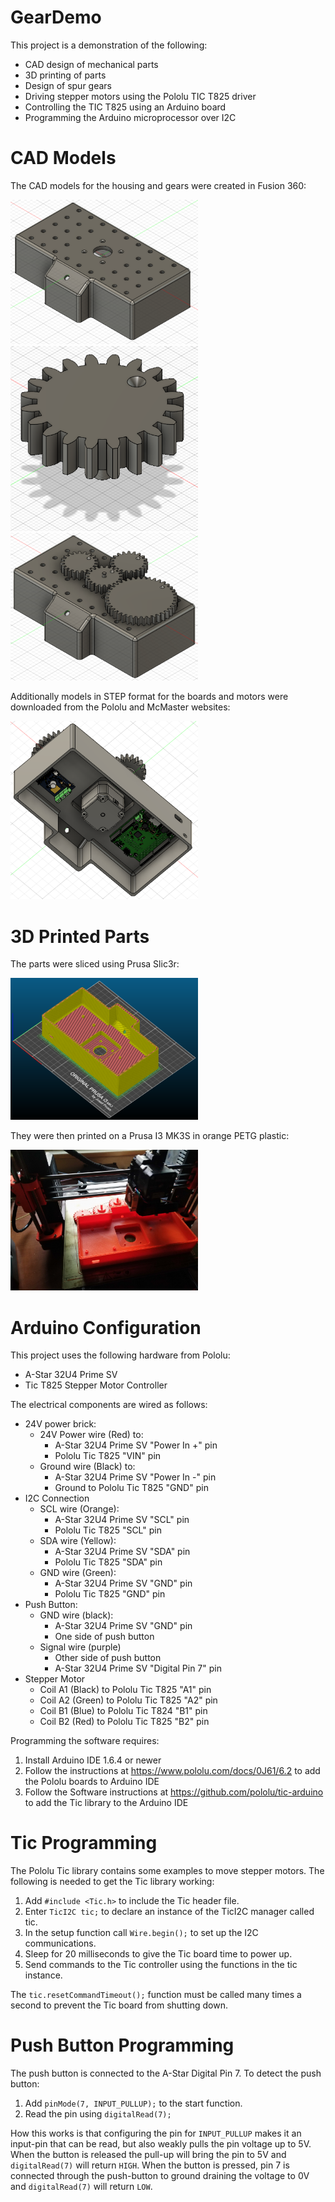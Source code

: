 # GearDemo
This project is a demonstration of the following:
 * CAD design of mechanical parts
 * 3D printing of parts
 * Design of spur gears
 * Driving stepper motors using the Pololu TIC T825 driver
 * Controlling the TIC T825 using an Arduino board
 * Programming the Arduino microprocessor over I2C

# CAD Models
The CAD models for the housing and gears were created in Fusion 360:

<img src="https://github.com/AidanC22/GearDemo/blob/master/media/housing.png" width="300">

<img src="https://github.com/AidanC22/GearDemo/blob/master/media/gear.png" width="300">

<img src="https://github.com/AidanC22/GearDemo/blob/master/media/assembled-top.png" width="300">

Additionally models in STEP format for the boards and motors were downloaded from the Pololu and McMaster websites:

<img src="https://github.com/AidanC22/GearDemo/blob/master/media/assembled-bottom.png" width="300">

# 3D Printed Parts
The parts were sliced using Prusa Slic3r:

<img src="https://github.com/AidanC22/GearDemo/blob/master/media/3d-print-slicer.png" width="300">

They were then printed on a Prusa I3 MK3S in orange PETG plastic:

<img src="https://github.com/AidanC22/GearDemo/blob/master/media/printing.jpg" width="300">

# Arduino Configuration
This project uses the following hardware from Pololu:
 * A-Star 32U4 Prime SV
 * Tic T825 Stepper Motor Controller

The electrical components are wired as follows:
 * 24V power brick:
   * 24V Power wire (Red) to:
     * A-Star 32U4 Prime SV "Power In +" pin
     * Pololu Tic T825 "VIN" pin
   * Ground wire (Black) to:
     * A-Star 32U4 Prime SV "Power In -" pin
     * Ground to Pololu Tic T825 "GND" pin
 * I2C Connection
   * SCL wire (Orange):
     * A-Star 32U4 Prime SV "SCL" pin
     * Pololu Tic T825 "SCL" pin
   * SDA wire (Yellow):
     * A-Star 32U4 Prime SV "SDA" pin
     * Pololu Tic T825 "SDA" pin
   * GND wire (Green):
     * A-Star 32U4 Prime SV "GND" pin
     * Pololu Tic T825 "GND" pin
 * Push Button:
   * GND wire (black):
     * A-Star 32U4 Prime SV "GND" pin
     * One side of push button
   * Signal wire (purple)
     * Other side of push button
     * A-Star 32U4 Prime SV "Digital Pin 7" pin
 * Stepper Motor
   * Coil A1 (Black) to Pololu Tic T825 "A1" pin
   * Coil A2 (Green) to Pololu Tic T825 "A2" pin
   * Coil B1 (Blue) to Pololu Tic T824 "B1" pin
   * Coil B2 (Red) to Pololu Tic T825 "B2" pin
   
Programming the software requires:
 1. Install Arduino IDE 1.6.4 or newer
 2. Follow the instructions at https://www.pololu.com/docs/0J61/6.2 to add the Pololu boards to Arduino IDE
 3. Follow the Software instructions at https://github.com/pololu/tic-arduino to add the Tic library to the Arduino IDE

# Tic Programming
The Pololu Tic library contains some examples to move stepper motors. The following is needed to get the Tic library working:
 1. Add `#include <Tic.h>` to include the Tic header file.
 2. Enter `TicI2C tic;` to declare an instance of the TicI2C manager called tic.
 3. In the setup function call `Wire.begin();` to set up the I2C communications.
 4. Sleep for 20 milliseconds to give the Tic board time to power up.
 5. Send commands to the Tic controller using the functions in the tic instance.

The `tic.resetCommandTimeout();` function must be called many times a second to prevent the Tic board from shutting down.

# Push Button Programming
The push button is connected to the A-Star Digital Pin 7. To detect the push button:
 1. Add `pinMode(7, INPUT_PULLUP);` to the start function.
 2. Read the pin using `digitalRead(7);`

How this works is that configuring the pin for `INPUT_PULLUP` makes it an input-pin that can be read, but also weakly pulls the pin voltage up to 5V. When the button is released the pull-up will bring the pin to 5V and `digitalRead(7)` will return `HIGH`. When the button is pressed, pin 7 is connected through the push-button to ground draining the voltage to 0V and `digitalRead(7)` will return `LOW`.
